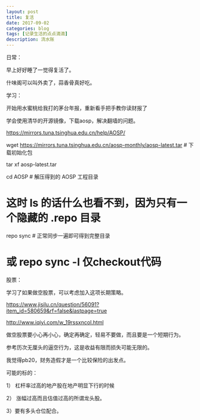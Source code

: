 ```yaml
---
layout: post
title: 复活
date: 2017-09-02
categories: blog
tags: [记录生活的点点滴滴]
description: 流水账
---
```


日常：

早上好好睡了一觉得复活了。

什味阁可以叫外卖了，蒜香骨真好吃。

学习：

开始用水蜜桃给我打的茅台年报，重新看手把手教你读财报了

学会使用清华的开源镜像，下载aosp，解决翻墙的问题。

https://mirrors.tuna.tsinghua.edu.cn/help/AOSP/

wget https://mirrors.tuna.tsinghua.edu.cn/aosp-monthly/aosp-latest.tar # 下载初始化包

tar xf aosp-latest.tar

cd AOSP   # 解压得到的 AOSP 工程目录

# 这时 ls 的话什么也看不到，因为只有一个隐藏的 .repo 目录

repo sync # 正常同步一遍即可得到完整目录

# 或 repo sync -l 仅checkout代码

股票：


学习了如果做空股票，可以考虑加入这项长期策略。

https://www.jisilu.cn/question/56091?item_id=580659&rf=false&lastpage=true

http://www.iqiyi.com/w_19rssxncol.html

做空股票要小心再小心，确定再确定，轻易不要做，而且要是一个短期行为。

参考历次无厘头的逼空行为，这是收益有限而损失可能无限的。

我觉得pb20，财务造假才是一个比较保险的出发点。

可能的标的：

1） 杠杆率过高的地产股在地产明显下行的时候

2） 涨幅过高而且估值过高的所谓龙头股。

3）要有多头仓位配合。








